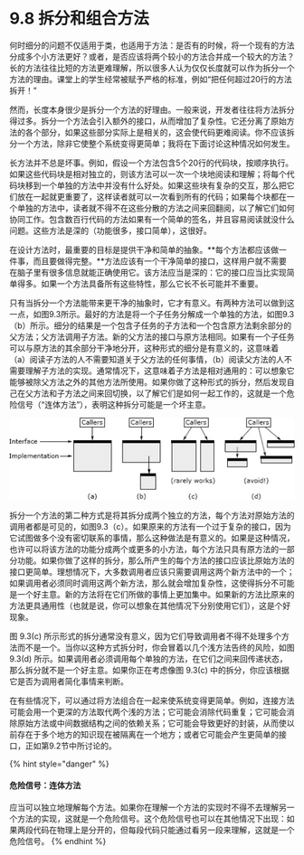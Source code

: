 # 9.8 拆分和组合方法

何时细分的问题不仅适用于类，也适用于方法：是否有的时候，将一个现有的方法分成多个小方法更好？或者，是否应该将两个较小的方法合并成一个较大的方法？长的方法往往比短的方法更难理解，所以很多人认为仅仅长度就可以作为拆分一个方法的理由。课堂上的学生经常被赋予严格的标准，例如“把任何超过20行的方法拆开！”

然而，长度本身很少是拆分一个方法的好理由。一般来说，开发者往往将方法拆分得过多。拆分一个方法会引入额外的接口，从而增加了复杂性。它还分离了原始方法的各个部分，如果这些部分实际上是相关的，这会使代码更难阅读。你不应该拆分一个方法，除非它使整个系统变得更简单；我将在下面讨论这种情况如何发生。

长方法并不总是坏事。例如，假设一个方法包含5个20行的代码块，按顺序执行。如果这些代码块是相对独立的，则该方法可以一次一个块地阅读和理解；将每个代码块移到一个单独的方法中并没有什么好处。如果这些块有复杂的交互，那么把它们放在一起就更重要了，这样读者就可以一次看到所有的代码；如果每个块都在一个单独的方法中，读者就不得不在这些分散的方法之间来回翻阅，以了解它们如何协同工作。包含数百行代码的方法如果有一个简单的签名，并且容易阅读就没什么问题。这些方法是深的（功能很多，接口简单），这很好。

在设计方法时，最重要的目标是提供干净和简单的抽象。**每个方法都应该做一件事，而且要做得完整。**方法应该有一个干净简单的接口，这样用户就不需要在脑子里有很多信息就能正确使用它。该方法应当是深的：它的接口应当比实现简单得多。如果一个方法具备所有这些特性，那么它长不长可能并不重要。

只有当拆分一个方法能带来更干净的抽象时，它才有意义。有两种方法可以做到这一点，如图9.3所示。最好的方法是将一个子任务分解成一个单独的方法，如图9.3（b）所示。细分的结果是一个包含子任务的子方法和一个包含原方法剩余部分的父方法；父方法调用子方法。新的父方法的接口与原方法相同。如果有一个子任务可以与原方法的其余部分干净地分开，这种形式的细分是有意义的，这意味着（a）阅读子方法的人不需要知道关于父方法的任何事情，（b）阅读父方法的人不需要理解子方法的实现。通常情况下，这意味着子方法是相对通用的：可以想象它能够被除父方法之外的其他方法所使用。如果你做了这种形式的拆分，然后发现自己在父方法和子方法之间来回切换，以了解它们是如何一起工作的，这就是一个危险信号（“连体方法”），表明这种拆分可能是一个坏主意。

![图9.3：一个方法（a）可以通过提取一个子任务（b）或将其功能分成两个独立的方法（c）来进行拆分。如果产生了浅方法，就不应该被拆分，如（d）。](<../.gitbook/assets/image (1).png>)

拆分一个方法的第二种方式是将其拆分成两个独立的方法，每个方法对原始方法的调用者都是可见的，如图9.3（c）。如果原来的方法有一个过于复杂的接口，因为它试图做多个没有密切联系的事情，那么这种做法是有意义的。如果是这种情况，也许可以将该方法的功能分成两个或更多的小方法，每个方法只具有原方法的一部分功能。如果你做了这样的拆分，那么所产生的每个方法的接口应该比原始方法的接口更简单。理想情况下，大多数调用者应该只需要调用这两个新方法中的一个；如果调用者必须同时调用这两个新方法，那么就会增加复杂性，这使得拆分不可能是一个好主意。新的方法将在它们所做的事情上更加集中。如果新的方法比原来的方法更具通用性（也就是说，你可以想象在其他情况下分别使用它们），这是个好现象。

图 9.3(c) 所示形式的拆分通常没有意义，因为它们导致调用者不得不处理多个方法而不是一个。当你以这种方式拆分时，你会冒着以几个浅方法告终的风险，如图 9.3(d) 所示。如果调用者必须调用每个单独的方法，在它们之间来回传递状态，那么拆分就不是一个好主意。如果你正在考虑像图 9.3(c) 中的拆分，你应该根据它是否为调用者简化事情来判断。

在有些情况下，可以通过将方法组合在一起来使系统变得更简单。例如，连接方法可能会用一个更深的方法取代两个浅的方法；它可能会消除代码重复；它可能会消除原始方法或中间数据结构之间的依赖关系；它可能会导致更好的封装，从而使以前存在于多个地方的知识现在被隔离在一个地方；或者它可能会产生更简单的接口，正如第9.2节中所讨论的。&#x20;

{% hint style="danger" %}
#### 危险信号：连体方法

应当可以独立地理解每个方法。如果你在理解一个方法的实现时不得不去理解另一个方法的实现，这就是一个危险信号。这个危险信号也可以在其他情况下出现：如果两段代码在物理上是分开的，但每段代码只能通过看另一段来理解，这就是一个危险信号。
{% endhint %}
